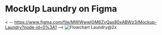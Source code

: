 # MockUp Laundry on Figma 
< -- https://www.figma.com/file/MWWwwlGM6ZvQas80xABWz3/Mockup-Laundry?node-id=0%3A1 -->
![Flowchart Laundry@2x](https://user-images.githubusercontent.com/60204609/160746887-0cd78e61-690f-4565-8a49-454870cd2430.png)
